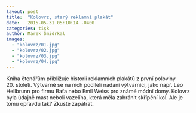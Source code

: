 ```yaml
---
layout: post
title:  "Kolovrz, starý reklamní plakát"
date:   2015-05-31 05:10:14 -0400
categories: tisk
author: Marek Šmidrkal
images:
  - "kolovrz/01.jpg"
  - "kolovrz/02.jpg"
  - "kolovrz/03.jpg"
  - "kolovrz/04.jpg"
---
```

Kniha čtenářům přibližuje historii reklamních plakátů z první poloviny 20.&nbsp;století. Výtvarně se na nich podíleli nadaní výtvarníci, jako např. Leo Heilbrunn pro firmu Baťa nebo Emil Weiss pro známé módní domy. Kolovrz byla údajně mast neboli vazelína, která měla zabránit skřípění kol. Ale je tomu opravdu tak? Zkuste zapátrat.
